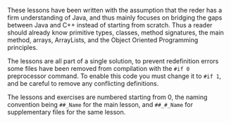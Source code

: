These lessons have been written with the assumption that the reder has a firm understanding of Java, and thus mainly focuses on bridging the gaps between Java and C++ instead of starting from scratch. Thus a reader should already know primitive types, classes, method signatures, the main method, arrays, ArrayLists, and the Object Oriented Programming principles.

The lessons are all part of a single solution, to prevent redefinition errors some files have been removed from compilation with the ```#if 0``` preprocessor command. To enable this code you must change it to ```#if 1```, and be careful to remove any conflicting definitions.

The lessons and exercises are numbered starting from 0, the naming convention being ```##_Name``` for the main lesson, and ```##_#_Name``` for supplementary files for the same lesson.
